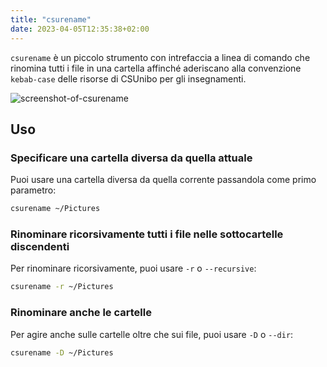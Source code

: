 ```yaml
---
title: "csurename"
date: 2023-04-05T12:35:38+02:00
---
```


`csurename` è un piccolo strumento con intrefaccia a linea di comando che
rinomina tutti i file in una cartella affinché aderiscano alla convenzione
`kebab-case` delle risorse di CSUnibo per gli insegnamenti.

![screenshot-of-csurename](https://user-images.githubusercontent.com/34945306/90803472-c85b3f00-e2e6-11ea-8552-9e14ac306522.png)

## Uso

### Specificare una cartella diversa da quella attuale

Puoi usare una cartella diversa da quella corrente passandola come primo
parametro:

```bash
csurename ~/Pictures
```

### Rinominare ricorsivamente tutti i file nelle sottocartelle discendenti

Per rinominare ricorsivamente, puoi usare `-r` o `--recursive`:

```bash
csurename -r ~/Pictures
```

### Rinominare anche le cartelle

Per agire anche sulle cartelle oltre che sui file, puoi usare `-D` o `--dir`:

```bash
csurename -D ~/Pictures
```
